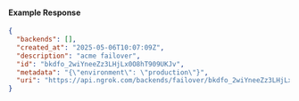 <!-- Code generated for API Clients. DO NOT EDIT. -->

#### Example Response

```json
{
  "backends": [],
  "created_at": "2025-05-06T10:07:09Z",
  "description": "acme failover",
  "id": "bkdfo_2wiYneeZz3LHjLx0O8hT909UKJv",
  "metadata": "{\"environment\": \"production\"}",
  "uri": "https://api.ngrok.com/backends/failover/bkdfo_2wiYneeZz3LHjLx0O8hT909UKJv"
}
```
